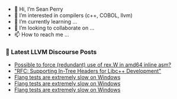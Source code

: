 - 👋 Hi, I’m Sean Perry
- 👀 I’m interested in compilers (c++, COBOL, llvm)
- 🌱 I’m currently learning ...
- 💞️ I’m looking to collaborate on ...
- 📫 How to reach me ...

<!---
s66perry/s66perry is a ✨ special ✨ repository because its `README.md` (this file) appears on your GitHub profile.
You can click the Preview link to take a look at your changes.
--->
### 📕 Latest LLVM Discourse Posts

<!-- DISCOURSE-LLVM:START -->
- [Possible to force &lpar;redundant&rpar; use of rex.W in amd64 inline asm?](https://discourse.llvm.org/t/possible-to-force-redundant-use-of-rex-w-in-amd64-inline-asm/79214#post_1)
- [&quot;RFC: Supporting In-Tree Headers for Libc++ Development&quot;](https://discourse.llvm.org/t/rfc-supporting-in-tree-headers-for-libc-development/79196#post_3)
- [Flang tests are extremely slow on Windows](https://discourse.llvm.org/t/flang-tests-are-extremely-slow-on-windows/78591?page=3#post_45)
- [Flang tests are extremely slow on Windows](https://discourse.llvm.org/t/flang-tests-are-extremely-slow-on-windows/78591?page=3#post_44)
- [Flang tests are extremely slow on Windows](https://discourse.llvm.org/t/flang-tests-are-extremely-slow-on-windows/78591?page=3#post_43)
<!-- DISCOURSE-LLVM:END -->
